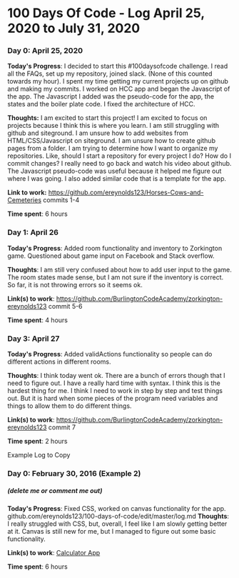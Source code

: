 # 100 Days Of Code - Log April 25, 2020 to July 31, 2020

### Day 0: April 25, 2020

**Today's Progress**: I decided to start this #100daysofcode challenge. I read all the FAQs, set up my repository, joined slack. (None of this counted towards my hour). I spent my time getting my current projects up on github and making my commits. I worked on HCC app and began the Javascript of the app. The Javascript I added was the pseudo-code for the app, the states and the boiler plate code. I fixed the architecture of HCC. 

**Thoughts:** I am excited to start this project! I am excited to focus on projects because I think this is where you learn. I am still struggling with github and siteground. I am unsure how to add websites from HTML/CSS/Javascript on siteground. I am unsure how to create github pages from a folder. I am trying to determine how I want to organize my repositories. Like, should I start a repository for every project I do? How do I commit changes? I really need to go back and watch his video about github. The Javascript pseudo-code was useful because it helped me figure out where I was going. I also added similar code that is a template for the app. 

**Link to work:** https://github.com/ereynolds123/Horses-Cows-and-Cemeteries commits 1-4

**Time spent**: 6 hours


### Day 1: April 26

**Today's Progress**: Added room functionality and inventory to Zorkington game. Questioned about game input on Facebook and Stack overflow. 

**Thoughts**: I am still very confused about how to add user input to the game. The room states made sense, but I am not sure if the inventory is correct. So far, it is not throwing errors so it seems ok. 

**Link(s) to work**: https://github.com/BurlingtonCodeAcademy/zorkington-ereynolds123 commit 5-6

**Time spent**: 4 hours

### Day 3: April 27

**Today's Progress**: Added validActions functionality so people can do different actions in different rooms. 

**Thoughts**: I think today went ok. There are a bunch of errors though that I need to figure out. I have a really hard time with syntax. I think this is the hardest thing for me. I think I need to work in step by step and test things out. But it is hard when some pieces of the program need variables and things to allow them to do different things. 

**Link(s) to work**: https://github.com/BurlingtonCodeAcademy/zorkington-ereynolds123 commit 7

**Time spent**: 2 hours


Example Log to Copy

### Day 0: February 30, 2016 (Example 2)
##### (delete me or comment me out)

**Today's Progress**: Fixed CSS, worked on canvas functionality for the app.
github.com/ereynolds123/100-days-of-code/edit/master/log.md
**Thoughts**: I really struggled with CSS, but, overall, I feel like I am slowly getting better at it. Canvas is still new for me, but I managed to figure out some basic functionality.

**Link(s) to work**: [Calculator App](http://www.example.com)

**Time spent**: 6 hours

